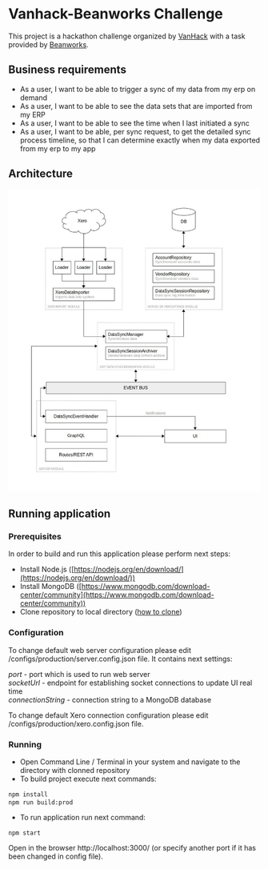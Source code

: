 # Vanhack-Beanworks Challenge

This project is a hackathon challenge organized by [VanHack](https://www.vanhack.com/) with a task provided by [Beanworks](https://www.beanworks.com/).


## Business requirements

- As a user, I want to be able to trigger a sync of my data from my erp on demand
- As a user, I want to be able to see the data sets that are imported from my ERP
- As a user, I want to be able to see the time when I last initiated a sync
- As a user, I want to be able, per sync request, to get the detailed sync process timeline, so
that I can determine exactly when my data exported from my erp to my app

## Architecture

![Architecture](/documentation/Architecture.jpg)

## Running application

### Prerequisites

In order to build and run this application please perform next steps:

* Install Node.js ([https://nodejs.org/en/download/](https://nodejs.org/en/download/))
* Install MongoDB ([https://www.mongodb.com/download-center/community](https://www.mongodb.com/download-center/community))
* Clone repository to local directory ([how to clone](https://help.github.com/en/github/creating-cloning-and-archiving-repositories/cloning-a-repository))

### Configuration

To change default web server configuration please edit /configs/production/server.config.json file. It contains next settings:

*port* - port which is used to run web server<br/>
*socketUrl* - endpoint for establishing socket connections to update UI real time<br/>
*connectionString* - connection string to a MongoDB database

To change default Xero connection configuration please edit /configs/production/xero.config.json file.

### Running

- Open Command Line / Terminal in your system and navigate to the directory with clonned repository
- To build project execute next commands:

```
npm install
npm run build:prod
```

- To run application run next command:

```
npm start
```

Open in the browser http://localhost:3000/ (or specify another port if it has been changed in config file).
